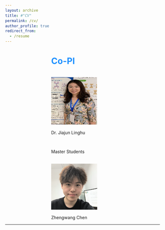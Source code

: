 ```yaml
---
layout: archive
title: #"CV"
permalink: /cv/
author_profile: true
redirect_from:
  - /resume
---
```


<div style="margin-left: 150px;">  
<h1 style="color:	#1E90FF;">Co-PI</h1> <br />
<img src="../images/lh.jpg" alt="Dr.Jiajun Linghu" width="150" height="155" />  
 <p class="name">Dr. Jiajun Linghu</p>  
  <br /> 
  
Master Students<br />  <br />   


<img src="../images/zw.png" alt="Zhengwang Chen" width="150" height="150" />  
<p class="name">Zhengwang Chen</p>  

</div>




  
---

